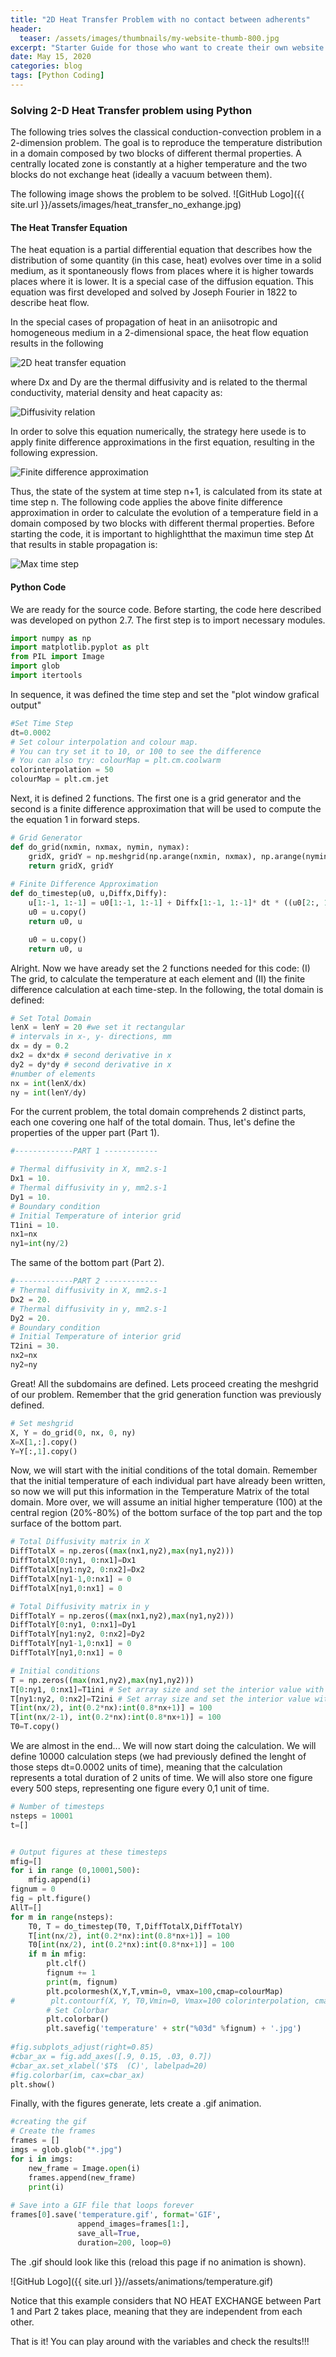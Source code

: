 ```yaml
---
title: "2D Heat Transfer Problem with no contact between adherents"
header:
  teaser: /assets/images/thumbnails/my-website-thumb-800.jpg
excerpt: "Starter Guide for those who want to create their own website for free"
date: May 15, 2020
categories: blog
tags: [Python Coding]
---
```


### Solving 2-D Heat Transfer problem using Python  

The following tries solves the classical conduction-convection problem in a 2-dimension problem. The goal is to reproduce the temperature distribution in a domain composed by two blocks of different thermal properties. A centrally located zone is constantly at a higher temperature and the two blocks do not exchange heat (ideally a vacuum between them).  


The following image shows the problem to be solved.
![GitHub Logo]({{ site.url }}/assets/images/heat_transfer_no_exhange.jpg)

#### The Heat Transfer Equation
The heat equation is a partial differential equation that describes how the distribution of some quantity (in this case, heat) evolves over time in a solid medium, as it spontaneously flows from places where it is higher towards places where it is lower. It is a special case of the diffusion equation. This equation was first developed and solved by Joseph Fourier in 1822 to describe heat flow.

In the special cases of propagation of heat in an aniisotropic and homogeneous medium in a 2-dimensional space, the heat flow equation results in the following

<img src="https://latex.codecogs.com/svg.latex?\Large&space;\frac{\mathrm{d} T}{\mathrm{d} t} = Dx\frac{\partial^2 T}{\partial x^2} + Dy\frac{\partial^2 T}{\partial y^2}" title="2D heat transfer equation" />

where Dx and Dy are the thermal diffusivity and is related to the thermal conductivity, material density and heat capacity as:

<img src="https://latex.codecogs.com/svg.latex?\Large&space;D = \frac{K}{\rho C}" title="Diffusivity relation" />

In order to solve this equation numerically, the strategy here usede is to apply finite difference approximations in the first equation, resulting in the following expression.

<img src="https://latex.codecogs.com/svg.latex?\Large&space;\frac{T_{i,j}^{(n+1)} - T_{i,j}^{(n)}}{\Delta t}  = D_x \frac{T_{i+1,j}^{(n)} - 2T_{i,j}^{(n)} +T_{i-1,j}^{(n)} }{(\Delta x)^2} +  D_y \frac{T_{i,j+1}^{(n)} - 2T_{i,j}^{(n)} +T_{i,j-1}^{(n)} }{(\Delta y)^2}" title="Finite difference approximation" />

Thus, the state of the system at time step n+1, is calculated from its state at time step n. The following code applies the above finite difference approximation in order to calculate the evolution of a temperature field in a domain composed by two blocks with different thermal properties. Before starting the code, it is important to highlightthat the maximun time step Δt that results in stable propagation is:

<img src="https://latex.codecogs.com/svg.latex?\Large&space;\Delta t = \frac{1}{D_{max}}\frac{(\Delta x\Delta y)^2}{(\Delta x)^2 + (\Delta y)^2}" title="Max time step" />

#### Python Code
We are ready for the source code. Before starting, the code here described was developed on python 2.7. The first step is to import necessary modules.
```python
import numpy as np
import matplotlib.pyplot as plt
from PIL import Image
import glob
import itertools
```

In sequence, it was defined the time step and set the "plot window grafical output" 

```python
#Set Time Step
dt=0.0002
# Set colour interpolation and colour map.
# You can try set it to 10, or 100 to see the difference
# You can also try: colourMap = plt.cm.coolwarm
colorinterpolation = 50
colourMap = plt.cm.jet
```

Next, it is defined 2 functions. The first one is a grid generator and the second is a finite difference approximation that will be used to compute the the equation 1 in forward steps.

```python
# Grid Generator
def do_grid(nxmin, nxmax, nymin, nymax):
    gridX, gridY = np.meshgrid(np.arange(nxmin, nxmax), np.arange(nymin, nymax))
    return gridX, gridY
    
# Finite Difference Approximation
def do_timestep(u0, u,Diffx,Diffy):
    u[1:-1, 1:-1] = u0[1:-1, 1:-1] + Diffx[1:-1, 1:-1]* dt * ((u0[2:, 1:-1] - 2*u0[1:-1, 1:-1] + u0[:-2, 1:-1])/dx2 )+ Diffy[1:-1, 1:-1]* dt * ( (u0[1:-1, 2:] - 2*u0[1:-1, 1:-1] + u0[1:-1, :-2])/dy2 )
    u0 = u.copy()
    return u0, u

    u0 = u.copy()
    return u0, u
```

Alright. Now we have aready set the 2 functions needed for this code: (I) The grid, to calculate the temperature at each element and (II) the finite difference calculation at each time-step. In the following, the total domain is defined:

```python
# Set Total Domain
lenX = lenY = 20 #we set it rectangular
# intervals in x-, y- directions, mm
dx = dy = 0.2
dx2 = dx*dx # second derivative in x
dy2 = dy*dy # second derivative in x
#number of elements 
nx = int(lenX/dx)
ny = int(lenY/dy)
```
For the current problem, the total domain comprehends 2 distinct parts, each one covering one half of the total domain. Thus, let's define the properties of the upper part (Part 1).

```python
#-------------PART 1 ------------

# Thermal diffusivity in X, mm2.s-1
Dx1 = 10.
# Thermal diffusivity in y, mm2.s-1
Dy1 = 10.
# Boundary condition
# Initial Temperature of interior grid
T1ini = 10.
nx1=nx
ny1=int(ny/2)
```

The same of the bottom part (Part 2).
```python
#-------------PART 2 ------------
# Thermal diffusivity in X, mm2.s-1
Dx2 = 20.
# Thermal diffusivity in y, mm2.s-1
Dy2 = 20.
# Boundary condition
# Initial Temperature of interior grid
T2ini = 30.
nx2=nx
ny2=ny
```

Great! All the subdomains are defined. Lets proceed creating the meshgrid of our problem. Remember that the grid generation function was previously defined.
```python
# Set meshgrid
X, Y = do_grid(0, nx, 0, ny)
X=X[1,:].copy()
Y=Y[:,1].copy()
```

Now, we will start with the initial conditions of the total domain. Remember that the initial temperature of each individual part have already been written, so now we will put this information in the Temperature Matrix of the total domain. More over, we will assume an initial higher temperature (100) at the central region (20%-80%) of the  bottom surface of the top part and the top surface of the bottom part. 



```python
# Total Diffusivity matrix in X
DiffTotalX = np.zeros((max(nx1,ny2),max(ny1,ny2)))
DiffTotalX[0:ny1, 0:nx1]=Dx1
DiffTotalX[ny1:ny2, 0:nx2]=Dx2
DiffTotalX[ny1-1,0:nx1] = 0
DiffTotalX[ny1,0:nx1] = 0

# Total Diffusivity matrix in y
DiffTotalY = np.zeros((max(nx1,ny2),max(ny1,ny2)))
DiffTotalY[0:ny1, 0:nx1]=Dy1
DiffTotalY[ny1:ny2, 0:nx2]=Dy2
DiffTotalY[ny1-1,0:nx1] = 0
DiffTotalY[ny1,0:nx1] = 0

# Initial conditions
T = np.zeros((max(nx1,ny2),max(ny1,ny2)))
T[0:ny1, 0:nx1]=T1ini # Set array size and set the interior value with Tini
T[ny1:ny2, 0:nx2]=T2ini # Set array size and set the interior value with Tini
T[int(nx/2), int(0.2*nx):int(0.8*nx+1)] = 100
T[int(nx/2-1), int(0.2*nx):int(0.8*nx+1)] = 100
T0=T.copy()
```

We are almost in the end... We will now start doing the calculation. We will define 10000 calculation steps (we had previously defined the lenght of those steps dt=0.0002 units of time), meaning that the calculation represents a total duration of 2 units of time. We will also store one figure every 500 steps, representing one figure every 0,1 unit of time.

```python
# Number of timesteps
nsteps = 10001
t=[]


# Output figures at these timesteps
mfig=[]
for i in range (0,10001,500):
    mfig.append(i)
fignum = 0
fig = plt.figure()
AllT=[]
for m in range(nsteps):
    T0, T = do_timestep(T0, T,DiffTotalX,DiffTotalY)
    T[int(nx/2), int(0.2*nx):int(0.8*nx+1)] = 100
    T0[int(nx/2), int(0.2*nx):int(0.8*nx+1)] = 100
    if m in mfig:
        plt.clf()
        fignum += 1
        print(m, fignum)
        plt.pcolormesh(X,Y,T,vmin=0, vmax=100,cmap=colourMap)
#        plt.contourf(X, Y, T0,Vmin=0, Vmax=100 colorinterpolation, cmap=colourMap)
        # Set Colorbar
        plt.colorbar()
        plt.savefig('temperature' + str("%03d" %fignum) + '.jpg')
        
#fig.subplots_adjust(right=0.85)
#cbar_ax = fig.add_axes([.9, 0.15, .03, 0.7])
#cbar_ax.set_xlabel('$T$  (C)', labelpad=20)
#fig.colorbar(im, cax=cbar_ax)
plt.show()
```

Finally, with the figures generate, lets create a .gif animation.
```python
#creating the gif
# Create the frames
frames = []
imgs = glob.glob("*.jpg")
for i in imgs:
    new_frame = Image.open(i)
    frames.append(new_frame)
    print(i)
 
# Save into a GIF file that loops forever
frames[0].save('temperature.gif', format='GIF',
               append_images=frames[1:],
               save_all=True,
               duration=200, loop=0)
```



The .gif should look like this (reload this page if no animation is shown). 

![GitHub Logo]({{ site.url }}//assets/animations/temperature.gif)

Notice that this example considers that NO HEAT EXCHANGE between Part 1 and Part 2 takes place, meaning that they are independent from each other.

That is it! You can play around with the variables and check the results!!!


